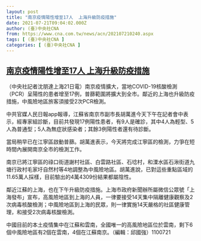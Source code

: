```yaml
---
layout: post
title: "南京疫情陽性增至17人  上海升級防疫措施"
date: 2021-07-21T09:04:02.000Z
author: (臺)中央社CNA
from: https://www.cna.com.tw/news/acn/202107210240.aspx
tags: [ (臺)中央社CNA ]
categories: [ (臺)中央社CNA ]
---
```

<!--1626858242000-->
[南京疫情陽性增至17人  上海升級防疫措施](https://www.cna.com.tw/news/acn/202107210240.aspx)
------

<div>
<div></div><div class="paragraph"><p>（中央社記者沈朋達上海21日電）南京疫情擴大，當地COVID-19核酸檢測（PCR）呈陽性的患者增至17例，普篩範圍將擴大到全市。鄰近的上海也升級防疫措施，中風險地區旅客須接受2次PCR檢測。</p><p>中共官媒人民日報app報導，江蘇省南京市副市長胡萬進今天下午在記者會中表示，經專家組診斷，目前共發現17例陽性患者，有9人是確診，其中4人為輕型、5人為普通型；5人為無症狀感染者；其餘3例陽性者還有待診斷。</p><p>當局稍早已在江寧區啟動普篩。胡萬進表示，今天將完成江寧區的檢測，力爭在短時間內展開南京全市的檢測工作。</p><p>南京已將江寧區的祿口街道謝村社區、白雲路社區、石埝村，和溧水區石湫街道九塘行政村毛家圩自然村等4地調整為中風險地區。胡萬進說，已對這些重點區域的11.65萬人採樣，目前驗出的4萬4309份結果都屬陰性。</p><p>鄰近江蘇的上海，也在下午升級防疫措施。上海市政府新聞辦所屬微信公眾號「上海發布」宣布，高風險地區到上海的人員，一律要接受14天集中隔離健康觀察及2次病毒核酸檢測；中風險地區到上海的民眾，則一律實施14天嚴格的社區健康管理，和接受2次病毒核酸檢測。</p><p>中國目前的本土疫情集中在江蘇和雲南，全國唯一的高風險地區位於雲南，剩下6個中風險地區有2個在雲南，4個在江蘇南京。（編輯：邱國強）1100721</p></div>
</div>
